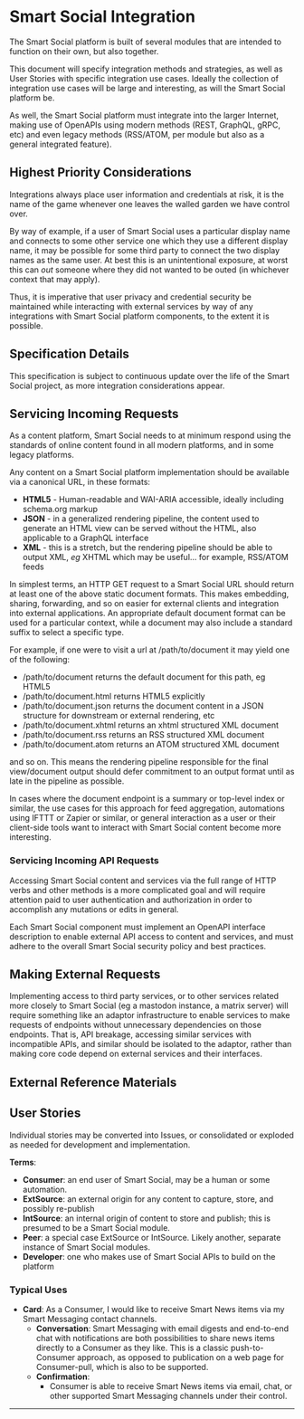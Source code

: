 <!--
 Copyright (C) 2022 Code for Vegas Foundation
 
 This file is part of ov-smart-social.
 
 ov-smart-social is free software: you can redistribute it and/or modify
 it under the terms of the GNU General Public License as published by
 the Free Software Foundation, either version 3 of the License, or
 (at your option) any later version.
 
 ov-smart-social is distributed in the hope that it will be useful,
 but WITHOUT ANY WARRANTY; without even the implied warranty of
 MERCHANTABILITY or FITNESS FOR A PARTICULAR PURPOSE.  See the
 GNU General Public License for more details.
 
 You should have received a copy of the GNU General Public License
 along with ov-smart-social.  If not, see <http://www.gnu.org/licenses/>.
-->

# Smart Social Integration

The Smart Social platform is built of several modules that are intended to function on their own, but also together.

This document will specify integration methods and strategies, as well as User Stories with specific integration use cases. Ideally the collection of integration use cases will be large and interesting, as will the Smart Social platform be.

As well, the Smart Social platform must integrate into the larger Internet, making use of OpenAPIs using modern methods (REST, GraphQL, gRPC, etc) and even legacy methods (RSS/ATOM, per module but also as a general integrated feature).

## Highest Priority Considerations

Integrations always place user information and credentials at risk, it is the name of the game whenever one leaves the walled garden we have control over.

By way of example, if a user of Smart Social uses a particular display name and connects to some other service one which they use a different display name, it may be possible for some third party to connect the two display names as the same user. At best this is an unintentional exposure, at worst this can *out* someone where they did not wanted to be outed (in whichever context that may apply).

Thus, it is imperative that user privacy and credential security be maintained while interacting with external services by way of any integrations with Smart Social platform components, to the extent it is possible.

## Specification Details

This specification is subject to continuous update over the life of the Smart Social project, as more integration considerations appear.

## Servicing Incoming Requests

As a content platform, Smart Social needs to at minimum respond using the standards of online content found in all modern platforms, and in some legacy platforms.

Any content on a Smart Social platform implementation should be available via a canonical URL, in these formats:

- **HTML5** - Human-readable and WAI-ARIA accessible, ideally including schema.org markup
- **JSON** - in a generalized rendering pipeline, the content used to generate an HTML view can be served without the HTML, also applicable to a GraphQL interface
- **XML** - this is a stretch, but the rendering pipeline should be able to output XML, *eg* XHTML which may be useful… for example, RSS/ATOM feeds

In simplest terms, an HTTP GET request to a Smart Social URL should return at least one of the above static document formats. This makes embedding, sharing, forwarding, and so on easier for external clients and integration into external applications. An appropriate default document format can be used for a particular context, while a document may also include a standard suffix to select a specific type.

For example, if one were to visit a url at /path/to/document it may yield one of the following:

- /path/to/document returns the default document for this path, eg HTML5
- /path/to/document.html returns HTML5 explicitly
- /path/to/document.json returns the document content in a JSON structure for downstream or external rendering, etc
- /path/to/document.xhtml returns an xhtml structured XML document
- /path/to/document.rss returns an RSS structured XML document
- /path/to/document.atom returns an ATOM structured XML document

and so on. This means the rendering pipeline responsible for the final view/document output should defer commitment to an output format until as late in the pipeline as possible.

In cases where the document endpoint is a summary or top-level index or similar, the use cases for this approach for feed aggregation, automations using IFTTT or Zapier or similar, or general interaction as a user or their client-side tools want to interact with Smart Social content become more interesting.

### Servicing Incoming API Requests

Accessing Smart Social content and services via the full range of HTTP verbs and other methods is a more complicated goal and will require attention paid to user authentication and authorization in order to accomplish any mutations or edits in general.

Each Smart Social component must implement an OpenAPI interface description to enable external API access to content and services, and must adhere to the overall Smart Social security policy and best practices.

## Making External Requests

Implementing access to third party services, or to other services related more closely to Smart Social (eg a mastodon instance, a matrix server) will require something like an adaptor infrastructure to enable services to make requests of endpoints without unnecessary dependencies on those endpoints. That is, API breakage, accessing similar services with incompatible APIs, and similar should be isolated to the adaptor, rather than making core code depend on external services and their interfaces.

## External Reference Materials

## User Stories

Individual stories may be converted into Issues, or consolidated or exploded as needed for development and implementation.

**Terms**:

- **Consumer**: an end user of Smart Social, may be a human or some automation.
- **ExtSource**: an external origin for any content to capture, store, and possibly re-publish
- **IntSource**: an internal origin of content to store and publish; this is presumed to be a Smart Social module.
- **Peer**: a special case ExtSource or IntSource. Likely another, separate instance of Smart Social modules.
- **Developer**: one who makes use of Smart Social APIs to build on the platform

### Typical Uses

- **Card**: As a Consumer, I would like to receive Smart News items via my Smart Messaging contact channels.
  - **Conversation**: Smart Messaging with email digests and end-to-end chat with notifications are both possibilities to share news items directly to a Consumer as they like. This is a classic push-to-Consumer approach, as opposed to publication on a web page for Consumer-pull, which is also to be supported.
  - **Confirmation**:
    - Consumer is able to receive Smart News items via email, chat, or other supported Smart Messaging channels under their control.

---
